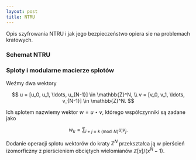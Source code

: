 ```yaml
---
layout: post
title: NTRU
---
```


Opis szyfrowania NTRU i jak jego bezpieczeństwo opiera sie na problemach kratowych.

### Schemat NTRU

### Sploty i modularne macierze splotów

Weźmy dwa wektory

$$  u = [u_0, u_1, \ldots, u_{N-1}] \in \mathbb{Z}^N, \\
    v = [v_0, v_1, \ldots, v_{N-1}] \in \mathbb{Z}^N. $$

Ich splotem nazwiemy wektor $w = u \star v$, którego współczynniki są zadane jako

$$ w_k = \sum_{i+j \equiv k \pmod{N}} u_iv_j. $$

Dodanie operacji splotu wektorów do kraty $\mathbb{Z}^N$ przekształca ją w pierścień izomorficzny
z pierścieniem obciętych wielomianów $\mathbb{Z}[x]/(x^N-1)$. 
